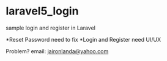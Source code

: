 # laravel5_login
sample login and register in Laravel

*Reset Password need to fix
*Login and Register need UI/UX

Problem?
email: jaironlanda@yahoo.com
